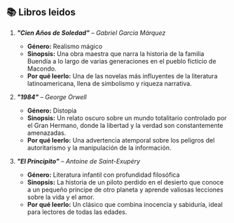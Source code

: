 ## 📚 **Libros leidos**

1. **_"Cien Años de Soledad"_** – *Gabriel García Márquez*  
   - **Género:** Realismo mágico  
   - **Sinopsis:** Una obra maestra que narra la historia de la familia Buendía a lo largo de varias generaciones en el pueblo ficticio de Macondo.  
   - **Por qué leerlo:** Una de las novelas más influyentes de la literatura latinoamericana, llena de simbolismo y riqueza narrativa.

2. **_"1984"_** – *George Orwell*  
   - **Género:** Distopía  
   - **Sinopsis:** Un relato oscuro sobre un mundo totalitario controlado por el Gran Hermano, donde la libertad y la verdad son constantemente amenazadas.  
   - **Por qué leerlo:** Una advertencia atemporal sobre los peligros del autoritarismo y la manipulación de la información.

3. **_"El Principito"_** – *Antoine de Saint-Exupéry*  
   - **Género:** Literatura infantil con profundidad filosófica  
   - **Sinopsis:** La historia de un piloto perdido en el desierto que conoce a un pequeño príncipe de otro planeta y aprende valiosas lecciones sobre la vida y el amor.  
   - **Por qué leerlo:** Un clásico que combina inocencia y sabiduría, ideal para lectores de todas las edades.

